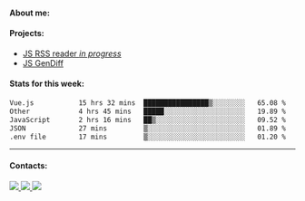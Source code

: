 #### About me:

#### Projects:
- [JS RSS reader *in progress*](https://github.com/GKoil/frontend-project-lvl3)
- [JS GenDiff](https://github.com/GKoil/GenDiff)

#### Stats for this week:
<!--START_SECTION:waka-->

```txt
Vue.js           15 hrs 32 mins  ████████████████▒░░░░░░░░   65.08 %
Other            4 hrs 45 mins   █████░░░░░░░░░░░░░░░░░░░░   19.89 %
JavaScript       2 hrs 16 mins   ██▒░░░░░░░░░░░░░░░░░░░░░░   09.52 %
JSON             27 mins         ▒░░░░░░░░░░░░░░░░░░░░░░░░   01.89 %
.env file        17 mins         ▒░░░░░░░░░░░░░░░░░░░░░░░░   01.20 %
```

<!--END_SECTION:waka-->
---
#### Contacts:

<a target='_blank' title='LinkedIn' href="https://www.linkedin.com/in/gkoil/">
  <img src="https://img.shields.io/badge/LinkedIn-0077B5?style=for-the-badge&logo=linkedin&logoColor=white" />
</a>
<a target='_blank' title='Telegram' href="https://t.me/gkoil">
  <img src="https://img.shields.io/badge/Telegram-2CA5E0?style=for-the-badge&logo=telegram&logoColor=white" />
</a>
<a target='_blank' title='Gmail' href="mailto: gk.grigorev@gmail.com">
  <img src="https://img.shields.io/badge/Gmail-D14836?style=for-the-badge&logo=gmail&logoColor=white" />
</a>

